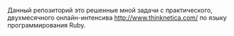 Данный репозиторий это решенные мной задачи с практического, двухмесячного онлайн-интенсива http://www.thinknetica.com/ по языку программирования Ruby.

